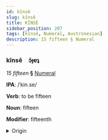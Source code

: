 ```yaml
---
id: kînsê
slug: kînsê
title: KÎNSÊ
sidebar_position: 207
tags: [kînsê, Numeral, Austronesian]
description: 15 fifteen § Numeral
---
```


### kînsê&emsp;<span kind="abugida">ɔ̃ɟɐʇ</span>

*15 fifteen* **§** [Numeral](../../tags/Numeral)

**IPA**: /ˈkin.se/

**Verb**: to be fifteen

**Noun**: fifteen

**Modifier**: fifteenth

<details>
    <summary>Origin</summary>
    Waray kinse /ˈkinse/<br/>
    <em>Austronesian Language Family</em>
</details>